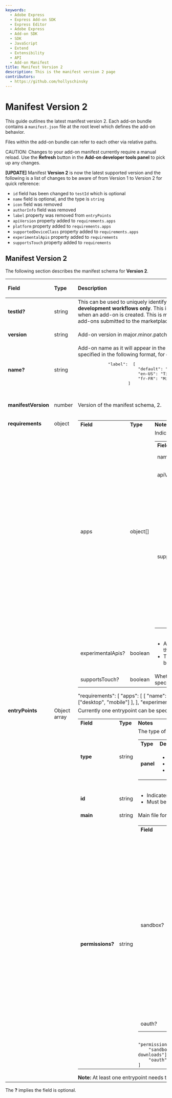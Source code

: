 ```yaml
---
keywords:
  - Adobe Express
  - Express Add-on SDK
  - Express Editor
  - Adobe Express
  - Add-on SDK
  - SDK
  - JavaScript
  - Extend
  - Extensibility
  - API
  - Add-on Manifest
title: Manifest Version 2
description: This is the manifest version 2 page
contributors:
  - https://github.com/hollyschinsky
---
```


# Manifest Version 2
This guide outlines the latest manifest version 2. Each add-on bundle contains a `manifest.json` file at the root level which defines the add-on behavior.

<InlineAlert slots="text" variant="success"/>
Files within the add-on bundle can refer to each other via relative paths.

CAUTION:
Changes to your add-on manifest currently require a manual reload. Use the **Refresh** button in the **Add-on developer tools panel** to pick up any changes.

**[UPDATE]** Manifest **Version 2** is now the latest supported version and the following is a list of changes to be aware of from Version 1 to Version 2 for quick reference:

- `id` field has been changed to `testId` which is optional 
- `name` field is optional, and the type is `string`
- `icon` field was removed 
- `authorInfo` field was removed
- `label` property was removed from `entryPoints`
- `apiVersion` property added to `requirements.apps`
- `platform` property added to `requirements.apps`
- `supportedDeviceClass` property added to `requirements.apps`
- `experimentalApis` property added to `requirements`
- `supportsTouch` property added to `requirements`

## Manifest Version 2
The following section describes the manifest schema for **Version 2**.

<div>
<table class="spectrum-Table spectrum-Table--sizeM spectrum-Table--quiet">
<tr class="spectrum-Table-row">
    <td class="spectrum-Table-headCell"><p><strong>Field</strong></p></td>
    <td class="spectrum-Table-headCell"><p><strong>Type</strong></p></td>
    <td class="spectrum-Table-headCell"><p><strong>Description</strong></p></td>
</tr>
<tbody class="spectrum-Table-body">
<tr class="spectrum-Table-row">
    <td class="spectrum-Table-cell"><p><strong>testId?</strong></p></td>
    <td class="spectrum-Table-cell"><p>string</p></td>
    <td style="vertical-align: bottom;">        
        This can be used to uniquely identify an add-on among other add-ons in app during <strong>development workflows only</strong>. This is auto generated and inserted into the manifest by the CLI when an add-on is created. This is mandatory in the development workflow and ignored in add-ons submitted to the marketplace.        
    </td>
</tr>
<tr class="spectrum-Table-row">
    <td class="spectrum-Table-cell"><p><strong>version</strong></p></td>
    <td class="spectrum-Table-cell"><p>string</p></td>
    <td class="spectrum-Table-cell">Add-on version in major.minor.patch format e.g., 1.2.0</td>    
</tr>

<tr class="spectrum-Table-row">
    <td><p><strong>name?</strong></p></td>
    <td><p>string</p></td>
    <td>        
        Add-on name as it will appear in the UI <strong>for development workflows only</strong>.
        Localizable and specified in the following format, for example:        
        <pre>
            "label":  [
                        "default": "Timer", 
                        "en-US": "Timer", 
                        "fr-FR": "Minuteur" 
                    ]
        </pre>                            
    </td>    
</tr>
<tr class="spectrum-Table-row">
    <td style="vertical-align: top;"><p><strong>manifestVersion</strong></p></td>
    <td style="vertical-align: top;"><p>number</p></td>
    <td style="vertical-align: top;"><p>Version of the manifest schema, 2. </p></td>    
</tr>
<tr class="spectrum-Table-row">
    <td style="vertical-align: top;"><p><strong>requirements</strong></p></td>
    <td style="vertical-align: top;"><p>object</p></td>
    <td style="vertical-align: top;">         
        <table>        
            <tr><td><strong>Field</strong></td><td><strong>Type</strong></td><td><strong>Notes</strong></td></tr>        
            <tr><td>apps </td><td>object[]</td><td>            
                Indicates the apps that the add-on is intended for. &nbsp;&nbsp;       
                <table>
                <tr><td><strong>Field</strong></td><td><strong>Type</strong></td><td><strong>Notes</strong></td></tr>
                <tr><td>name </td><td>string</td><td>Supported values: ‘Express’ </td></tr>
                <tr><td>apiVersion </td><td>number</td><td>API version that add-on uses. Currently supported values: 1</td></tr>            
                <tr><td>supportedDeviceClass? </td><td>string[]</td><td>Supported platforms by the add-on. Possible values:
                    <table>
                        <tr><td><strong>Device Class</strong></td><td><strong>Description</strong></td></tr>
                        <tr><td>desktop </td><td>Browser on desktop</td></tr>
                        <tr><td>mobile </td><td>Browser on mobile and tablet devices</td></tr>
                        <tr><td>app </td><td>Native app on mobile and tablet devices</td></tr>                    
                    </table>
                    If not specified, default value assumed is: ["desktop"]. E.g.: ["desktop","mobile"]  </td></tr>          
                </table>
            </td></tr>   
            <tr><td>experimentalApis? </td><td>boolean</td><td>
                <ul>
                    <li>Add-ons can opt to use experimental apis by specifying this flag</li>
                    <li>This flag is only allowed during development and needs to be removed during submission</li>
                </ul>            
            </td></tr>
            <tr><td>supportsTouch?</td><td>boolean</td><td>Whether add-on supports touch-only devices. If not specified, default value assumed is 'false'
            </td></tr>
        </table>                        
            "requirements": [
                "apps": [  
                [ 
                    "name": "Express", 
                    "apiVersion": 1,
                    "supportedDeviceClass": ["desktop", "mobile"]
                ], 
                ],
                "experimentalApis": true,
                "supportsTouch": false
            ]             
    </td>
</tr>

<tr>
    <td style="vertical-align: top;"><strong>entryPoints</strong></td>
    <td style="vertical-align: top;">Object array</td>
        <td>   
            Currently one entrypoint can be specified:&nbsp;&nbsp;
            <table>        
            <tr><td><strong>Field</strong></td><td><strong>Type</strong></td><td><strong>Notes</strong></td></tr>
            <tr><td><strong>type</strong></td><td>string</td><td>The type of the entrypoint. Supported types: 
            <table>        
                    <tr>
                        <td><strong>Type</strong></td>
                        <td><strong>Description</strong></td>
                    </tr>
                    <tr>
                        <td><strong>panel</strong></td>
                        <td>
                        <ul>
                            <li>Panel type of add-ons</li>
                            <li>UI is shown in an iframe in the (left) content panel</li>
                            <li>Can be launched via add-ons launchpad panel</li>
                        </ul>
                        </td>
                    </tr>                    
                </table>                          
            </td></tr>
            <tr>
                <td><strong>id</strong></td><td>string</td><td><ul><li>Indicates the ID for the entrypoint</li><li>Must be unique within the plugin</li></ul> </td></tr>            
            <tr>
                <td><strong>main</strong></td><td>string</td><td>Main file for this entrypoint </td>
            </tr>
            <tr><td><strong>permissions?</strong></td><td>string</td><td>
            <table>        
                <tr>
                    <td><strong>Field</strong></td><td><strong>Type</strong></td><td><strong>Notes</strong></td></tr>
                    <tr><td>sandbox?</td><td>string[]</td><td>List of iframe sandbox permissions. Supported values are:
                        <table>        
                            <tr><td><strong>Permission</strong></td><td><strong>Notes</strong></td></tr>
                            <tr><td><strong>allow-presentation</strong></td><td>Allows the add-on to start a <a href="https://developer.mozilla.org/en-US/docs/Web/API/PresentationRequest" target="_blank">presentation session</a>.</td></tr>                    
                            <tr><td><strong>allow-popups</strong></td><td>Allows popups (such as window.open(), target="_blank"). If this keyword is not used, the popup will silently fail to open.</td></tr>
                            <tr><td><strong>allow-downloads</strong></td><td>Allows downloading files through an &lt;a&gt; or &lt;area&gt; element with the download attribute, as well as through the navigation that leads to a download of a file.</td></tr>  
                            <tr><td><strong>allow-popups-to-escape-sandbox</strong></td><td>Allows a sandboxed document to open new windows without forcing the sandboxing flags upon them.</td></tr>                           
                        </table>
                         <strong>Note:</strong> The <strong>allow-scripts</strong> sandbox permission is supported by default.
                    </td></tr>            
                    <tr><td>oauth?</td><td>string[]</td><td>List of 3P auth server domains for which OAuth workflow may be requested.</td>
                </tr>
            </table>         
<code>
"permissions" : [
    "sandbox": [" allow-popups ", "allow-same-origin ", "allow-downloads"],
    "oauth" : [“...”, “...”], 
]
</code>         
            </td>
            </tr>            
            </table> 
 <strong>Note:</strong> At least one entrypoint needs to be specified.                       
        </td>        
</tr>
</tbody>
</table>
</div>

<InlineAlert slots="text"/>

The **?** implies the field is optional.